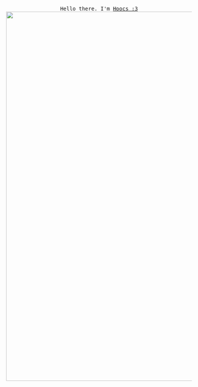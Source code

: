 
<p align="center">
  <br>
  <samp>Hello there. I'm <a href="https://github.com/Hoocs151">Hoocs :3</a>
  <br>
  <img src=""https://media.giphy.com/media/xfmf0crAFHqfhu092I/giphy.gif" width="1000" />
</p>
